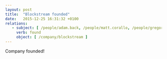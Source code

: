 ```yaml
---
layout: post
title:  "Blockstream founded"
date:   2015-12-25 16:31:32 +0100
relations:
   - subject: [ /people/adam.back, /people/matt.corallo, /people/gregory.maxwell  ]
     verb: found
     object: [ /company/blockstream ]
---
```


Company founded!

